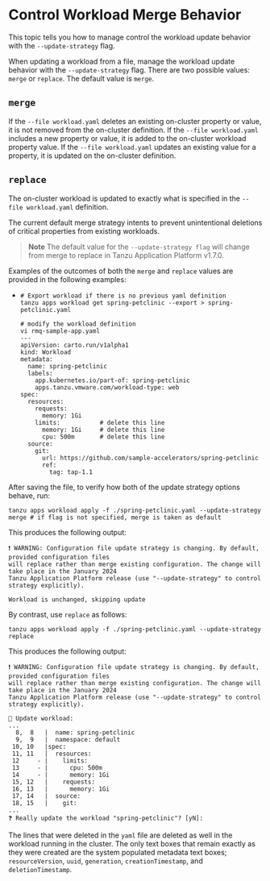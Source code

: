 # Control Workload Merge Behavior

This topic tells you how to manage control the workload update behavior with the
`--update-strategy` flag.

When updating a workload from a file, manage the workload update behavior with the `--update-strategy` flag. There are two possible values: `merge` or `replace`.
The default value is `merge`.

## `merge`

If the `--file workload.yaml` deletes an existing on-cluster property or value, it is not
removed from the on-cluster definition.
If the `--file workload.yaml` includes a new property or value, it is added to the on-cluster workload
property value.
If the `--file workload.yaml` updates an existing value for a property, it is updated on the on-cluster definition.

## `replace`

The on-cluster workload is updated to exactly what is specified in the `--file workload.yaml` definition.

The current default merge strategy intents to prevent unintentional deletions of critical
properties from existing workloads.

>**Note** The default value for the `--update-strategy flag` will change from merge to replace
> in Tanzu Application Platform v1.7.0.

Examples of the outcomes of both the `merge` and `replace` values are provided in the
following examples:

- ```console
  # Export workload if there is no previous yaml definition
  tanzu apps workload get spring-petclinic --export > spring-petclinic.yaml

  # modify the workload definition
  vi rmq-sample-app.yaml
  ---
  apiVersion: carto.run/v1alpha1
  kind: Workload
  metadata:
    name: spring-petclinic
    labels:
      app.kubernetes.io/part-of: spring-petclinic
      apps.tanzu.vmware.com/workload-type: web
  spec:
    resources:
      requests:
        memory: 1Gi
      limits:           # delete this line
        memory: 1Gi     # delete this line
        cpu: 500m       # delete this line
    source:
      git:
        url: https://github.com/sample-accelerators/spring-petclinic
        ref:
          tag: tap-1.1
  ```

After saving the file, to verify how both of the update strategy options behave, run:

```console
tanzu apps workload apply -f ./spring-petclinic.yaml --update-strategy merge # if flag is not specified, merge is taken as default
```

This produces the following output:

```console
❗ WARNING: Configuration file update strategy is changing. By default, provided configuration files
will replace rather than merge existing configuration. The change will take place in the January 2024
Tanzu Application Platform release (use "--update-strategy" to control strategy explicitly).

Workload is unchanged, skipping update
```

By contrast, use `replace` as follows:

```console
tanzu apps workload apply -f ./spring-petclinic.yaml --update-strategy replace
```

This produces the following output:

```console
❗ WARNING: Configuration file update strategy is changing. By default, provided configuration files
will replace rather than merge existing configuration. The change will take place in the January 2024
Tanzu Application Platform release (use "--update-strategy" to control strategy explicitly).

🔎 Update workload:
...
  8,  8   |  name: spring-petclinic
  9,  9   |  namespace: default
 10, 10   |spec:
 11, 11   |  resources:
 12     - |    limits:
 13     - |      cpu: 500m
 14     - |      memory: 1Gi
 15, 12   |    requests:
 16, 13   |      memory: 1Gi
 17, 14   |  source:
 18, 15   |    git:
...
❓ Really update the workload "spring-petclinic"? [yN]:
```

The lines that were deleted in the `yaml` file are deleted as well in the workload running in the
cluster. The only text boxes that remain exactly as they were created are the system populated
metadata text boxes; `resourceVersion`, `uuid`, `generation`, `creationTimestamp`, and
`deletionTimestamp`.
